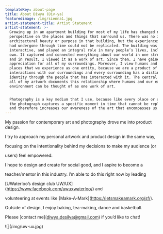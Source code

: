 ```yaml
---
templateKey: about-page
title: About Diwya (Div-ya)
featuredimage: /img/sienna1.jpg
artist-statement-title: Artist Statement
artist-statement: >-
  Growing up in an apartment building for most of my life has changed my
  perspective on the places and things that surround us. There was no intent for
  architectural beauty or purpose in that building, but the experiences that it
  had undergone through time could not be replicated. The building was unique,
  interactive, and played an integral role in many people’s lives, including my
  own. It captured and connected everything about our world in one structure,
  and in result, I viewed it as a work of art. Since then, I have gained an
  appreciation for all of my surroundings. Moreover, I view humans and the
  places that we experience as one entity, because we are a product of all our
  interactions with our surroundings and every surrounding has a distinct
  identity through the people that has interacted with it. The central theme for
  all of my artwork documents this relationship where humans and our external
  environment can be thought of as one work of art. 


  Photography is a key medium that I use, because like every place or structure,
  the photograph captures a specific moment in time that cannot be replicated,
  and therefore increases our awareness of the art that encompasses us.
---
```

  My passion for contemporary art and photography drove me into product design.

  I try to approach my personal artwork and product design in the same way,

  focusing on the intentionality behind my decisions to make my audience (or

  users) feel empowered. 





  I hope to design and create for social good, and I aspire to become a

  teacher/mentor in this industry. I’m able to do this right now by leading

  \[UWaterloo’s design club UW/UX](https://www.facebook.com/uwuxwaterloo/) and

  volunteering at events like \[Make-A-Mark](https://letsmakeamark.org/sf/).

  Outside of design, I enjoy baking, tea-making, dance and basketball. 





  Please \[contact me](diwya.desilva@gmail.com) if you’d like to chat!





  !\[](/img/uw-ux.jpg)
